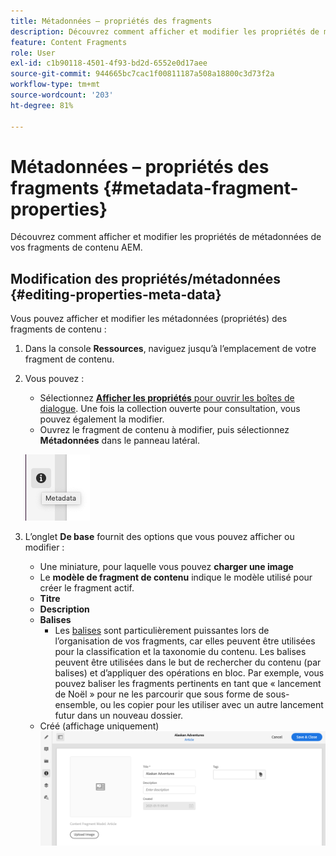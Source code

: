 ```yaml
---
title: Métadonnées – propriétés des fragments
description: Découvrez comment afficher et modifier les propriétés de métadonnées dans AEM fragments de contenu, pour la diffusion de contenu sans interface utilisateur et la création de pages.
feature: Content Fragments
role: User
exl-id: c1b90118-4501-4f93-bd2d-6552e0d17aee
source-git-commit: 944665bc7cac1f00811187a508a18800c3d73f2a
workflow-type: tm+mt
source-wordcount: '203'
ht-degree: 81%

---
```


# Métadonnées – propriétés des fragments {#metadata-fragment-properties}

Découvrez comment afficher et modifier les propriétés de métadonnées de vos fragments de contenu AEM.

## Modification des propriétés/métadonnées {#editing-properties-meta-data}

Vous pouvez afficher et modifier les métadonnées (propriétés) des fragments de contenu :

1. Dans la console **Ressources**, naviguez jusqu’à l’emplacement de votre fragment de contenu.
2. Vous pouvez :

   * Sélectionnez [**Afficher les propriétés** pour ouvrir les boîtes de dialogue](/help/assets/manage-digital-assets.md#editing-properties). Une fois la collection ouverte pour consultation, vous pouvez également la modifier.
   * Ouvrez le fragment de contenu à modifier, puis sélectionnez **Métadonnées** dans le panneau latéral.

   ![métadonnées](assets/cfm-metadata-01.png)

3. L’onglet **De base** fournit des options que vous pouvez afficher ou modifier :

   * Une miniature, pour laquelle vous pouvez **charger une image**
   * Le **modèle de fragment de contenu** indique le modèle utilisé pour créer le fragment actif.
   * **Titre**
   * **Description**
   * **Balises**
      * Les [balises](/help/sites-cloud/authoring/features/tags.md) sont particulièrement puissantes lors de l’organisation de vos fragments, car elles peuvent être utilisées pour la classification et la taxonomie du contenu. Les balises peuvent être utilisées dans le but de rechercher du contenu (par balises) et d’appliquer des opérations en bloc.
Par exemple, vous pouvez baliser les fragments pertinents en tant que « lancement de Noël » pour ne les parcourir que sous forme de sous-ensemble, ou les copier pour les utiliser avec un autre lancement futur dans un nouveau dossier.
   * Créé (affichage uniquement)
   ![métadonnées](assets/cfm-metadata-02.png)
